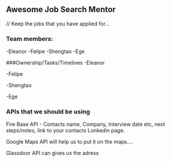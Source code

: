 ## Awesome Job Search Mentor

// Keep the jobs that you have applied for... 

### Team members:

-Eleanor
-Felipe
-Shengtao
-Ege

###Ownership/Tasks/Timelines
-Eleanor

-Felipe

-Shengtao

-Ege

### APIs that we should be using

Fire Base API - Contacts name, Company, Interview date etc, next steps/notes, link to your contacts Lonkedin page. 

Google Maps API will help us to put it on the maps.... 

Glassdoor API can gives us the adress



